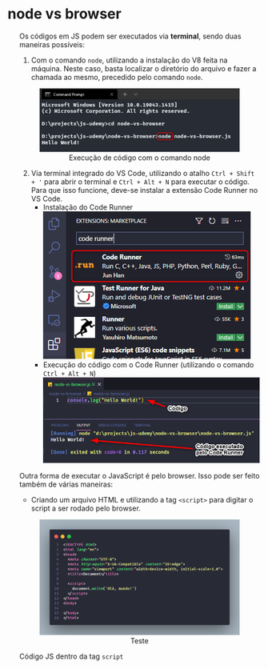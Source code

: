 <h1>node vs browser</h1>

<ul>
Os códigos em JS podem ser executados via <strong>terminal</strong>, sendo duas maneiras possíveis:

1. Com o comando ``` node ```, utilizando a instalação do V8 feita na máquina. Neste caso, basta localizar o diretório do arquivo e fazer a chamada ao mesmo, precedido pelo comando ``` node ```.

<figure style="text-align:center">
  <img src="./images/node.png" alt="Código sendo executado pelo terminal do OS com o comando node"/>
  <figcaption>Execução de código com o comando node</figcaption>
</figure>

2. Via terminal integrado do VS Code, utilizando o atalho  ``` Ctrl + Shift + ' ``` para abrir o terminal e  ``` Ctrl + Alt + N ``` para executar o código. Para que isso funcione, deve-se instalar a extensão Code Runner no VS Code.
    * Instalação do Code Runner
![Instalação do Code Runner no VS Code](./images/code-runner-install.png)
    * Execução do código com o Code Runner (utilizando o comando ``` Ctrl + Alt + N ```)
![Código sendo executado pelo Code Runner](./images/code-runner.png)

Outra forma de executar o JavaScript é pelo browser. Isso pode ser feito também de várias maneiras:
* Criando um arquivo HTML e utilizando a tag ``` <script> ``` para digitar o script a ser rodado pelo browser.
<figure style="text-align:center">
  <img src="./images/js-intern.png" alt="Utilizando a tag script para rodar código JS"/>
  <figcaption>Teste</figcaption>
</figure>

Código JS dentro da tag ``` script ```

